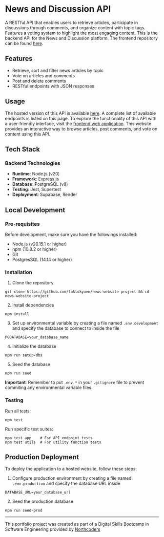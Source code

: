 # News and Discussion API 

A RESTful API that enables users to retrieve articles, participate in discussions through comments, and organize content with topic tags. Features a voting system to highlight the most engaging content. This is the backend API for the News and Discussion platform. The frontend repository can be found [here](https://github.com/loklokyuen/nc-news).

## Features
- Retrieve, sort and filter news articles by topic
- Vote on articles and comments
- Post and delete comments
- RESTful endpoints with JSON responses

## Usage

The hosted version of this API is available [here](https://news-and-discussion-platform.onrender.com/api). A complete list of available endpoints is listed on this page. To explore the functionality of this API with a user-friendly interface, visit the [frontend web application](https://news-and-discussion.netlify.app/articles). This website provides an interactive way to browse articles, post comments, and vote on content using this API.

## Tech Stack
### Backend Technologies
- **Runtime**: Node.js (v20)
- **Framework**: Express.js
- **Database**: PostgreSQL (v8)
- **Testing**: Jest, Supertest
- **Deployment**: Supabase, Render

## Local Development
### Pre-requisites
Before development, make sure you have the followings installed:
- Node.js (v20.15.1 or higher)
- npm (10.8.2 or higher)
- Git
- PostgresSQL (14.14 or higher)

### Installation

1. Clone the repository

```
git clone https://github.com/loklokyuen/news-website-project && cd news-website-project
```
2. Install dependencies
```
npm install
```
3. Set up environmental variable by creating a file named `.env.development` and specify the database to connect to inside the file
```
PGDATABASE=your_database_name
```
4. Initialize the database
```
npm run setup-dbs
```
5. Seed the database
```
npm run seed
```
**Important**: Remember to put `.env.*` in your `.gitignore` file to prevent commiting any environmental variable files.
### Testing
Run all tests:
```
npm test
```
Run specific test suites:
```
npm test app    # For API endpoint tests
npm test utils  # For utility function tests
```


## Production Deployment

To deploy the application to a hosted website, follow these steps:
1. Configure production environment by creating a file named `.env.production` and specify the database URL inside
```
DATABASE_URL=your_database_url
```
2. Seed the production database
```
npm run seed-prod
```


--- 

This portfolio project was created as part of a Digital Skills Bootcamp in Software Engineering provided by [Northcoders](https://northcoders.com/)
